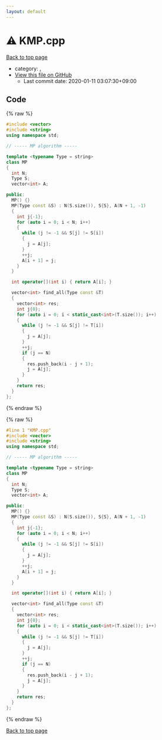 ```yaml
---
layout: default
---
```


<!-- mathjax config similar to math.stackexchange -->
<script type="text/javascript" async
  src="https://cdnjs.cloudflare.com/ajax/libs/mathjax/2.7.5/MathJax.js?config=TeX-MML-AM_CHTML">
</script>
<script type="text/x-mathjax-config">
  MathJax.Hub.Config({
    TeX: { equationNumbers: { autoNumber: "AMS" }},
    tex2jax: {
      inlineMath: [ ['$','$'] ],
      processEscapes: true
    },
    "HTML-CSS": { matchFontHeight: false },
    displayAlign: "left",
    displayIndent: "2em"
  });
</script>

<script type="text/javascript" src="https://cdnjs.cloudflare.com/ajax/libs/jquery/3.4.1/jquery.min.js"></script>
<script src="https://cdn.jsdelivr.net/npm/jquery-balloon-js@1.1.2/jquery.balloon.min.js" integrity="sha256-ZEYs9VrgAeNuPvs15E39OsyOJaIkXEEt10fzxJ20+2I=" crossorigin="anonymous"></script>
<script type="text/javascript" src="../assets/js/copy-button.js"></script>
<link rel="stylesheet" href="../assets/css/copy-button.css" />


# :warning: KMP.cpp

<a href="../index.html">Back to top page</a>

* category: <a href="../index.html#5058f1af8388633f609cadb75a75dc9d">.</a>
* <a href="{{ site.github.repository_url }}/blob/master/KMP.cpp">View this file on GitHub</a>
    - Last commit date: 2020-01-11 03:07:30+09:00




## Code

<a id="unbundled"></a>
{% raw %}
```cpp
#include <vector>
#include <string>
using namespace std;

// ----- MP algorithm -----

template <typename Type = string>
class MP
{
  int N;
  Type S;
  vector<int> A;

public:
  MP() {}
  MP(Type const &S) : N(S.size()), S{S}, A(N + 1, -1)
  {
    int j{-1};
    for (auto i = 0; i < N; i++)
    {
      while (j != -1 && S[j] != S[i])
      {
        j = A[j];
      }
      ++j;
      A[i + 1] = j;
    }
  }

  int operator[](int i) { return A[i]; }

  vector<int> find_all(Type const &T)
  {
    vector<int> res;
    int j{0};
    for (auto i = 0; i < static_cast<int>(T.size()); i++)
    {
      while (j != -1 && S[j] != T[i])
      {
        j = A[j];
      }
      ++j;
      if (j == N)
      {
        res.push_back(i - j + 1);
        j = A[j];
      }
    }
    return res;
  }
};

```
{% endraw %}

<a id="bundled"></a>
{% raw %}
```cpp
#line 1 "KMP.cpp"
#include <vector>
#include <string>
using namespace std;

// ----- MP algorithm -----

template <typename Type = string>
class MP
{
  int N;
  Type S;
  vector<int> A;

public:
  MP() {}
  MP(Type const &S) : N(S.size()), S{S}, A(N + 1, -1)
  {
    int j{-1};
    for (auto i = 0; i < N; i++)
    {
      while (j != -1 && S[j] != S[i])
      {
        j = A[j];
      }
      ++j;
      A[i + 1] = j;
    }
  }

  int operator[](int i) { return A[i]; }

  vector<int> find_all(Type const &T)
  {
    vector<int> res;
    int j{0};
    for (auto i = 0; i < static_cast<int>(T.size()); i++)
    {
      while (j != -1 && S[j] != T[i])
      {
        j = A[j];
      }
      ++j;
      if (j == N)
      {
        res.push_back(i - j + 1);
        j = A[j];
      }
    }
    return res;
  }
};

```
{% endraw %}

<a href="../index.html">Back to top page</a>

